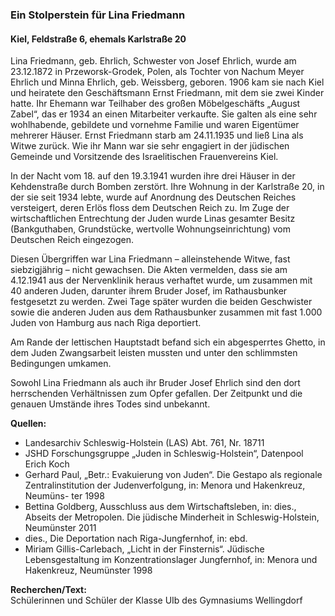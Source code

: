 ### Ein Stolperstein für Lina Friedmann
#### Kiel, Feldstraße 6, ehemals Karlstraße 20

Lina Friedmann, geb. Ehrlich, Schwester von Josef Ehrlich, wurde am 23.12.1872 in Przeworsk-Grodek, Polen, als Tochter von Nachum Meyer Ehrlich und Minna Ehrlich, geb. Weissberg, geboren. 1906 kam sie nach Kiel und heiratete den Geschäftsmann Ernst Friedmann, mit dem sie zwei Kinder hatte. Ihr Ehemann war Teilhaber des großen Möbelgeschäfts „August Zabel“, das er 1934
an einen Mitarbeiter verkaufte. Sie galten als eine sehr wohlhabende, gebildete und vornehme Familie und waren Eigentümer mehrerer Häuser. Ernst Friedmann starb am 24.11.1935 und ließ Lina als Witwe zurück. Wie ihr Mann war sie sehr engagiert in der jüdischen Gemeinde und Vorsitzende des Israelitischen Frauenvereins Kiel.

In der Nacht vom 18. auf den 19.3.1941 wurden ihre drei Häuser in der Kehdenstraße durch Bomben zerstört. Ihre Wohnung in der Karlstraße 20, in der sie seit 1934 lebte, wurde auf Anordnung des Deutschen Reiches versteigert, deren Erlös floss dem Deutschen Reich zu. Im Zuge der wirtschaftlichen Entrechtung der Juden wurde Linas gesamter Besitz (Bankguthaben, Grundstücke, wertvolle Wohnungseinrichtung) vom Deutschen Reich eingezogen.

Diesen Übergriffen war Lina Friedmann – alleinstehende Witwe, fast siebzigjährig – nicht gewachsen. Die Akten vermelden, dass sie am 4.12.1941 aus der Nervenklinik heraus verhaftet wurde, um zusammen mit 40 anderen Juden, darunter ihrem Bruder Josef, im Rathausbunker festgesetzt zu werden. Zwei Tage später wurden die beiden Geschwister sowie die anderen Juden aus dem Rathausbunker zusammen mit fast 1.000 Juden von Hamburg aus nach Riga deportiert.

Am Rande der lettischen Hauptstadt befand sich ein abgesperrtes Ghetto, in dem Juden Zwangsarbeit leisten mussten und unter den schlimmsten Bedingungen umkamen.

Sowohl Lina Friedmann als auch ihr Bruder Josef Ehrlich sind den dort herrschenden Verhältnissen zum Opfer gefallen. Der Zeitpunkt und die genauen Umstände ihres Todes sind unbekannt.

**Quellen:**
- Landesarchiv Schleswig-Holstein (LAS) Abt. 761, Nr. 18711
- JSHD Forschungsgruppe „Juden in Schleswig-Holstein“, Datenpool Erich Koch
- Gerhard Paul, „Betr.: Evakuierung von Juden“. Die Gestapo als regionale Zentralinstitution der Judenverfolgung, in: Menora und Hakenkreuz, Neumüns- ter 1998
- Bettina Goldberg, Ausschluss aus dem Wirtschaftsleben, in: dies., Abseits der Metropolen. Die jüdische Minderheit in Schleswig-Holstein, Neumünster 2011
- dies., Die Deportation nach Riga-Jungfernhof, in: ebd.
- Miriam Gillis-Carlebach, „Licht in der Finsternis“. Jüdische Lebensgestaltung im Konzentrationslager Jungfernhof, in: Menora und Hakenkreuz, Neumünster 1998

**Recherchen/Text:**  
Schülerinnen und Schüler der Klasse UIb des Gymnasiums Wellingdorf